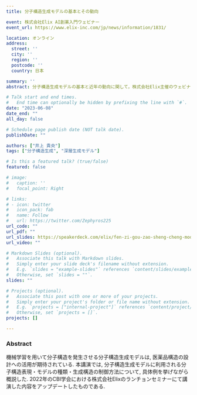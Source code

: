 ```yaml
---
title: 分子構造生成モデルの基本とその動向

event: 株式会社Elix AI創薬入門ウェビナー
event_url: https://www.elix-inc.com/jp/news/information/1831/

location: オンライン
address:
  street: ''
  city: ''
  region: ''
  postcode: ''
  country: 日本

summary: ''
abstract: 分子構造生成モデルの基本と近年の動向に関して，株式会社Elix主催のウェビナーで解説した．

# Talk start and end times.
#   End time can optionally be hidden by prefixing the line with `#`.
date: "2023-06-08"
date_end: ""
all_day: false

# Schedule page publish date (NOT talk date).
publishDate: ""

authors: ["井上 貴央"]
tags: ["分子構造生成", "深層生成モデル"]

# Is this a featured talk? (true/false)
featured: false

# image:
#   caption: ''
#   focal_point: Right

# links:
# - icon: twitter
#   icon_pack: fab
#   name: Follow
#   url: https://twitter.com/Zephyros225
url_code: ""
url_pdf: ""
url_slides: https://speakerdeck.com/elix/fen-zi-gou-zao-sheng-cheng-moderunoji-ben-tosonodong-xiang
url_video: ""

# Markdown Slides (optional).
#   Associate this talk with Markdown slides.
#   Simply enter your slide deck's filename without extension.
#   E.g. `slides = "example-slides"` references `content/slides/example-slides.md`.
#   Otherwise, set `slides = ""`.
slides: ""

# Projects (optional).
#   Associate this post with one or more of your projects.
#   Simply enter your project's folder or file name without extension.
#   E.g. `projects = ["internal-project"]` references `content/project/deep-learning/index.md`.
#   Otherwise, set `projects = []`.
projects: []

---
```


### Abstract

機械学習を用いて分子構造を発生させる分子構造生成モデルは, 医薬品構造の設計への活用が期待されている.
本講演では, 分子構造生成モデルに利用される分子構造表現・モデルの種類・生成構造の制御方法について, 具体例を挙げながら概説した.
2022年のCBI学会における株式会社Elixのランチョンセミナーにて講演した内容をアップデートしたものである.
